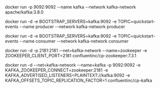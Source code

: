 docker run -p 9092:9092  --name kafka --network kafka-network apache/kafka:3.8.0

docker run -d -e BOOTSTRAP_SERVERS=kafka:9092 -e TOPIC=quickstart-events --name producer --network kafka-network producer

docker run -d -e BOOTSTRAP_SERVERS=kafka:9092 -e TOPIC=quickstart-events --name consumer --network kafka-network consumer

docker run -d -p 2181:2181 --net=kafka-network --name=zookeeper -e ZOOKEEPER_CLIENT_PORT=2181 confluentinc/cp-zookeeper:7.3.1

docker run -d --net=kafka-network --name=kafka -p 9092:9092 -e KAFKA_ZOOKEEPER_CONNECT=zookeeper:2181 -e KAFKA_ADVERTISED_LISTENERS=PLAINTEXT://kafka:9092 -e KAFKA_OFFSETS_TOPIC_REPLICATION_FACTOR=1 confluentinc/cp-kafka